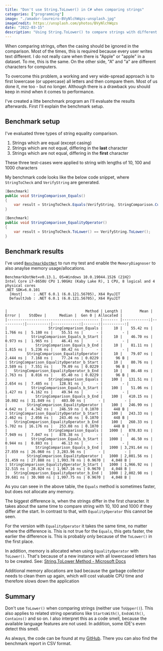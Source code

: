 ```yaml
---
title: "Don't use String.ToLower() in C# when comparing strings"
categories: ["programming"]
image: "./amador-loureiro-BVyNlchWqzs-unsplash.jpg"
imageCredit: https://unsplash.com/photos/BVyNlchWqzs
date: "2022-03-15"
description: "Using String.ToLower() to compare strings with different casing can impact the performance of your C# apps"
---
```


When comparing strings, often the casing should be ignored in the comparison.
Most of the times, this is required because every user writes text different.
I do not really care when there is "Apple" or "apple" in a dataset.
To me, this is the same.
On the other side, "A" and "a" are different characters for computers.

To overcome this problem, a working and very wide-spread approach is to first lowercase (or uppercase)
all letters and then compare them.
Most of us done it, me too - but no longer.
Although there is a drawback you should keep in mind when it comes to performance.

I've created a litte benchmark program an I'll evaluate the results afterwards.
First I'll explain the benchmark setup.


## Benchmark setup

I've evaluated three types of string equality comparison.

1. Strings which are equal (except casing)
1. Strings which are not equal, differing in the **last** character
1. Strings which are not equal, differing in the **first** character

These three test-cases were applied to string with lengths of 10, 100 and 1000 characters

My benchmark code looks like the below code snippet, where `StringToCheck` and `VerifyString` are generated.

```cs
[Benchmark]
public void StringComparison_Equals()
{
    var result = StringToCheck.Equals(VerifyString, StringComparison.CurrentCultureIgnoreCase);
}

[Benchmark]
public void StringComparison_EqualityOperator()
{
    var result = StringToCheck.ToLower() == VerifyString.ToLower();
}
```

## Benchmark results

I've used [`BenchmarkDotNet`](https://github.com/dotnet/BenchmarkDotNet)
to run my test and enable the `MemoryDiagnoser` to also anaylse memory usage/allocations.


```
BenchmarkDotNet=v0.13.1, OS=Windows 10.0.19044.1526 (21H2)
Intel Core i7-8650U CPU 1.90GHz (Kaby Lake R), 1 CPU, 8 logical and 4 physical cores
.NET SDK=6.0.101
  [Host]     : .NET 6.0.1 (6.0.121.56705), X64 RyuJIT
  DefaultJob : .NET 6.0.1 (6.0.121.56705), X64 RyuJIT


|                                    Method | Length |        Mean |     Error |    StdDev |      Median |  Gen 0 | Allocated |
|------------------------------------------ |------- |------------:|----------:|----------:|------------:|-------:|----------:|
|                   StringComparison_Equals |     10 |    55.42 ns |  1.766 ns |  5.180 ns |    55.51 ns |      - |         - |
|           StringComparison_Equals_b_Start |     10 |    46.70 ns |  0.973 ns |  1.965 ns |    46.41 ns |      - |         - |
|             StringComparison_Equals_b_End |     10 |    81.11 ns |  1.815 ns |  5.236 ns |    80.42 ns |      - |         - |
|         StringComparison_EqualityOperator |     10 |    79.07 ns |  2.444 ns |  7.168 ns |    77.24 ns | 0.0229 |      96 B |
| StringComparison_EqualityOperator_b_Start |     10 |    80.76 ns |  2.589 ns |  7.551 ns |    79.09 ns | 0.0229 |      96 B |
|   StringComparison_EqualityOperator_b_End |     10 |    86.48 ns |  2.763 ns |  8.016 ns |    85.40 ns | 0.0229 |      96 B |
|                   StringComparison_Equals |    100 |   131.51 ns |  2.654 ns |  7.485 ns |   128.91 ns |      - |         - |
|           StringComparison_Equals_b_Start |    100 |    51.06 ns |  1.427 ns |  4.162 ns |    49.94 ns |      - |         - |
|             StringComparison_Equals_b_End |    100 |   410.15 ns | 10.802 ns | 31.849 ns |   403.00 ns |      - |         - |
|         StringComparison_EqualityOperator |    100 |   246.99 ns |  4.642 ns |  4.342 ns |   246.59 ns | 0.1070 |     448 B |
| StringComparison_EqualityOperator_b_Start |    100 |   243.33 ns |  2.462 ns |  2.056 ns |   243.46 ns | 0.1070 |     448 B |
|   StringComparison_EqualityOperator_b_End |    100 |   260.33 ns |  5.702 ns | 16.176 ns |   253.08 ns | 0.1070 |     448 B |
|                   StringComparison_Equals |   1000 |   878.83 ns |  7.949 ns |  7.047 ns |   878.38 ns |      - |         - |
|           StringComparison_Equals_b_Start |   1000 |    46.50 ns |  0.944 ns |  0.883 ns |    46.13 ns |      - |         - |
|             StringComparison_Equals_b_End |   1000 | 3,291.64 ns | 27.859 ns | 26.060 ns | 3,283.96 ns |      - |         - |
|         StringComparison_EqualityOperator |   1000 | 2,001.56 ns | 31.459 ns | 27.888 ns | 1,993.78 ns | 0.9670 |   4,048 B |
| StringComparison_EqualityOperator_b_Start |   1000 | 1,966.92 ns | 32.515 ns | 28.824 ns | 1,967.16 ns | 0.9670 |   4,048 B |
|   StringComparison_EqualityOperator_b_End |   1000 | 2,002.98 ns | 39.681 ns | 30.980 ns | 1,997.75 ns | 0.9670 |   4,048 B |

```

As you can seee in the above table, the `Equals` method is sometimes faster, but does not allocate any memory.


The biggest difference is, when the strings differ in the first character.
It takes about the same time to compare string with 10, 100 and 1000 if they differ at the start.
In contrast to that, with `EqualityOperator` this cannot be seen.


For the version with `EqualityOperator` it takes the same time, no matter where the difference is.
This is not true for the `Equals`, this gets faster, the earlier the difference is.
This is probably only because of the `ToLower()` in the first place.


In addition, memory is allocated when using `EqualityOperator` with `ToLower()`.
That's because of a new instance with all lowercased letters has to be created.
See: [String.ToLower Method - Microsoft Docs](https://docs.microsoft.com/en-us/dotnet/api/system.string.tolower?view=net-6.0)


Additional memory allocations are bad because the garbage collector needs to clean them up again,
which will cost valuable CPU time and therefore slows down the application


## Summary

Don't use `ToLower()` when comparing strings (neither use `ToUpper()`).
This also applies to related string operations like `StartsWith()`, `EndsWith()`, `Contains()` and so on.
I also interpret this as a code smell, because the available language features are not used.
In addition, some IDE's even detect this smell.

As always, the code can be found at my [GitHub](https://github.com/davidkroell/davidkroell.com/tree/main/content/blogposts/dont-use-tolower-to-compare-strings/src/).
There you can also find the benchmark report in CSV format.


